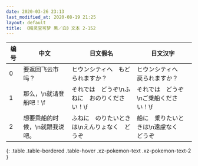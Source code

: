 ```yaml
---
date: 2020-03-26 23:13
last_modified_at: 2020-08-19 21:25
layout: default
title: 《精灵宝可梦 黑／白》文本 2-152
---
```

| 编号 | 中文 | 日文假名 | 日文汉字 |
| ---- | ---- | ---- | --- |
| 0 | 要返回飞云市吗？ | ヒウンシティへ　もどられますか？ | ヒウンシティへ　戻られますか？ |
| 1 | 那么，\n就请登船吧！\f | それでは　どうぞ\nふねに　おのりください！\f | それでは　どうぞ\nご乗船ください！\f |
| 2 | 想要乘船的时候，\n就跟我说吧。 | ふねに　のりたいときは\nえんりょなく　どうぞ | 船に　乗りたいときは\n遠慮なく　どうぞ |
{: .table .table-bordered .table-hover .xz-pokemon-text .xz-pokemon-text-2 }